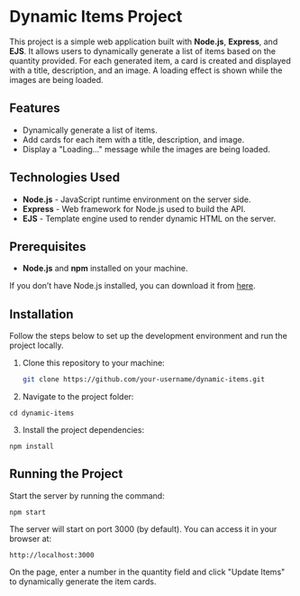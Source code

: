 # Dynamic Items Project

This project is a simple web application built with **Node.js**, **Express**, and **EJS**. It allows users to dynamically generate a list of items based on the quantity provided. For each generated item, a card is created and displayed with a title, description, and an image. A loading effect is shown while the images are being loaded.

## Features

- Dynamically generate a list of items.
- Add cards for each item with a title, description, and image.
- Display a "Loading..." message while the images are being loaded.

## Technologies Used

- **Node.js** - JavaScript runtime environment on the server side.
- **Express** - Web framework for Node.js used to build the API.
- **EJS** - Template engine used to render dynamic HTML on the server.

## Prerequisites

- **Node.js** and **npm** installed on your machine.

If you don’t have Node.js installed, you can download it from [here](https://nodejs.org/).

## Installation

Follow the steps below to set up the development environment and run the project locally.

1. Clone this repository to your machine:

   ```bash
   git clone https://github.com/your-username/dynamic-items.git


2. Navigate to the project folder:

  `cd dynamic-items`

3. Install the project dependencies:

  `npm install`

## Running the Project
Start the server by running the command:

  ```
  npm start
  ```
The server will start on port 3000 (by default). You can access it in your browser at:

  ```
  http://localhost:3000
  ```

On the page, enter a number in the quantity field and click "Update Items" to dynamically generate the item cards.

